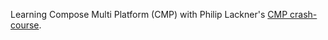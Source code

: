Learning Compose Multi Platform (CMP) with Philip Lackner's [CMP crash-course](https://www.youtube.com/watch?v=WT9-4DXUqsM).
